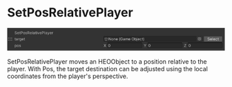 
# SetPosRelativePlayer
![SetPosRelativePlayer](img/SetPosRelativePlayer.jpg)

SetPosRelativePlayer moves an HEOObject to a position relative to the player.
With Pos, the target destination can be adjusted using the local coordinates from the player's perspective.